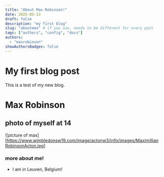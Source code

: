 ```yaml
---
title: "About Max Robinson!"
date: 2025-05-13
draft: false
description: "my first blog"
slug: "aboutmax" # if you use, needs to be different for every post
tags: ["authors", "config", "docs"]
authors:
  - "maxrobinson"
showAuthorsBadges: false
---
```


# My first blog post

This is a test of my new blog.

# Max Robinson

## photo of myself at 14

![picture of max][https://www.wimbledonsw19.com/image/actonw3/info/images/MaximillianRobinsonActon.jpg]

### more about me!

- I am in Leuven, Belgium!
